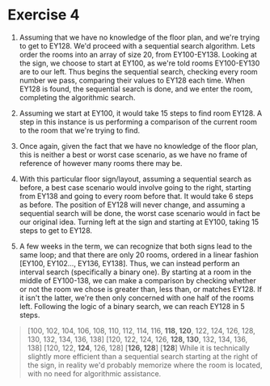 # Exercise 4

1.  Assuming that we have no knowledge of the floor plan, and we're trying to get to EY128. We'd proceed with a sequential search algorithm. Lets order the rooms into an array of size 20, from EY100-EY138. Looking at the sign, we choose to start at EY100, as we're told rooms EY100-EY130 are to our left. Thus begins the sequential search, checking every room number we pass, comparing their values to EY128 each time. When EY128 is found, the sequential search is done, and we enter the room, completing the algorithmic search.

2.  Assuming we start at EY100, it would take 15 steps to find room EY128. A step in this instance is us performing a comparison of the current room to the room that we're trying to find. 

3.  Once again, given the fact that we have no knowledge of the floor plan, this is neither a best or worst case scenario, as we have no frame of reference of however many rooms there may be.

4.  With this particular floor sign/layout, assuming a sequential search as before, a best case scenario would involve going to the right, starting from EY138 and going to every room before that. It would take 6 steps as before. The position of EY128 will never change, and assuming a sequential search will be done, the worst case scenario would in fact be our original idea. Turning left at the sign and starting at EY100, taking 15 steps to get to EY128.

5.  A few weeks in the term, we can recognize that both signs lead to the same loop; and that there are only 20 rooms, ordered in a linear fashion [EY100, EY102..., EY136, EY138]. Thus, we can instead perform an interval search (specifically a binary one). By starting at a room in the middle of EY100-138, we can make a comparison by checking whether or not the room we chose is greater than, less than, or matches EY128. If it isn't the latter, we're then only concerned with one half of the rooms left. Following the logic of a binary search, we can reach EY128 in 5 steps.
>[100, 102, 104, 106, 108, 110, 112, 114, 116, **118, 120**, 122, 124, 126, 128, 130, 132, 134, 136, 138]
>[120, 122, 124, 126, **128, 130**, 132, 134, 136, 138]
>[120, 122, **124**, 126, 128]
>[**126, 128**]
>[**128**]
    While it is technically slightly more efficient than a sequential search starting at the right of the sign, in reality we'd probably memorize where the room is located, with no need for algorithmic assistance.
